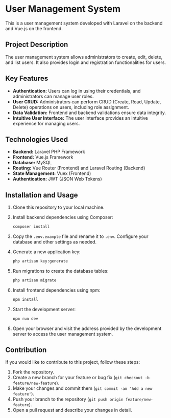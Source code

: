 # User Management System

This is a user management system developed with Laravel on the backend and Vue.js on the frontend.

## Project Description

The user management system allows administrators to create, edit, delete, and list users. It also provides login and registration functionalities for users.

## Key Features

- **Authentication:** Users can log in using their credentials, and administrators can manage user roles.
- **User CRUD:** Administrators can perform CRUD (Create, Read, Update, Delete) operations on users, including role assignment.
- **Data Validation:** Frontend and backend validations ensure data integrity.
- **Intuitive User Interface:** The user interface provides an intuitive experience for managing users.

## Technologies Used

- **Backend:** Laravel PHP Framework
- **Frontend:** Vue.js Framework
- **Database:** MySQL
- **Routing:** Vue Router (Frontend) and Laravel Routing (Backend)
- **State Management:** Vuex (Frontend)
- **Authentication:** JWT (JSON Web Tokens)

## Installation and Usage

1. Clone this repository to your local machine.
2. Install backend dependencies using Composer:

   ```bash
   composer install
   ```

3. Copy the `.env.example` file and rename it to `.env`. Configure your database and other settings as needed.
4. Generate a new application key:

   ```bash
   php artisan key:generate
   ```

5. Run migrations to create the database tables:

   ```bash
   php artisan migrate
   ```

6. Install frontend dependencies using npm:

   ```bash
   npm install
   ```

7. Start the development server:

   ```bash
   npm run dev
   ```

8. Open your browser and visit the address provided by the development server to access the user management system.

## Contribution

If you would like to contribute to this project, follow these steps:

1. Fork the repository.
2. Create a new branch for your feature or bug fix (`git checkout -b feature/new-feature`).
3. Make your changes and commit them (`git commit -am 'Add a new feature'`).
4. Push your branch to the repository (`git push origin feature/new-feature`).
5. Open a pull request and describe your changes in detail.
